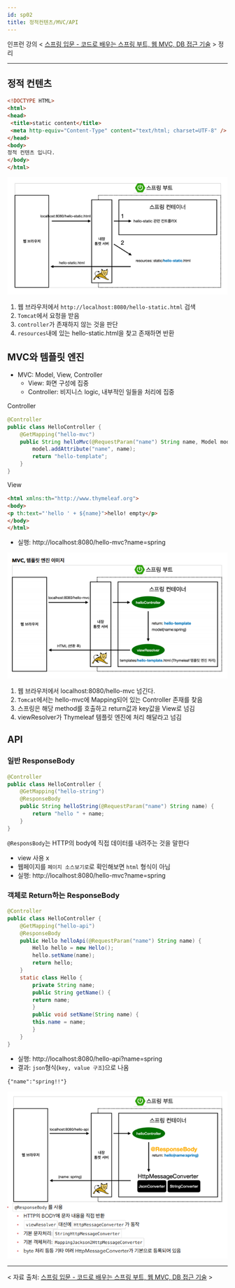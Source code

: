 ```yaml
---
id: sp02
title: 정적컨텐츠/MVC/API
---
```


인프런 강의 < [스프링 입문 - 코드로 배우는 스프링 부트, 웹 MVC, DB 접근 기술](https://www.inflearn.com/course/%EC%8A%A4%ED%94%84%EB%A7%81-%EC%9E%85%EB%AC%B8-%EC%8A%A4%ED%94%84%EB%A7%81%EB%B6%80%ED%8A%B8) > 정리

---

## 정적 컨텐츠
```html
<!DOCTYPE HTML>
<html>
<head>
 <title>static content</title>
 <meta http-equiv="Content-Type" content="text/html; charset=UTF-8" />
</head>
<body>
정적 컨텐츠 입니다.
</body>
</html>
```
![실행 원리](sp02_1.png)
1. 웹 브라우저에서 `http://localhost:8080/hello-static.html` 검색
2. `Tomcat`에서 요청을 받음
3. `controller`가 존재하지 않는 것을 판단
4. `resources`내에 있는 hello-static.html을 찾고 존재하면 반환

## MVC와 템플릿 엔진
- MVC: Model, View, Controller
    - View: 화면 구성에 집중
    - Controller: 비지니스 logic, 내부적인 일들을 처리에 집중

Controller
```java
@Controller
public class HelloController {
    @GetMapping("hello-mvc")
    public String helloMvc(@RequestParam("name") String name, Model model) {
        model.addAttribute("name", name);
        return "hello-template";
    }
}
```
View
```html
<html xmlns:th="http://www.thymeleaf.org">
<body>
<p th:text="'hello ' + ${name}">hello! empty</p>
</body>
</html>
```
- 실행: http://localhost:8080/hello-mvc?name=spring

![실행 원리](sp02_2.PNG)

1. 웹 브라우저에서 localhost:8080/hello-mvc 넘긴다.
2. `Tomcat`에서는 hello-mvc에 Mapping되어 있는 Controller 존재를 찾음
3. 스프링은 해당 method를 호출하고 return값과 key값을 View로 넘김
4. viewResolver가 Thymeleaf 템플릿 엔진에 처리 해달라고 넘김

## API
### 일반 ResponseBody
```java
@Controller
public class HelloController {
    @GetMapping("hello-string")
    @ResponseBody
    public String helloString(@RequestParam("name") String name) {
        return "hello " + name;
    }
}
```
`@ResponsBody`는 HTTP의 body에 직접 데이터를 내려주는 것을 말한다
- view 사용 x
- 웹페이지를 `페이지 소스보기로`로 확인해보면 `html` 형식이 아님
- 실행: http://localhost:8080/hello-mvc?name=spring

### 객체로 Return하는 ResponseBody
```java
@Controller
public class HelloController {
    @GetMapping("hello-api")
    @ResponseBody
    public Hello helloApi(@RequestParam("name") String name) {
        Hello hello = new Hello();
        hello.setName(name);
        return hello;
    }
    static class Hello {
        private String name;
        public String getName() {
        return name;
        }
        public void setName(String name) {
        this.name = name;
        }
    }
}
```
- 실행: http://localhost:8080/hello-api?name=spring
- 결과: `json`형식(`key, value 구조`)으로 나옴
```html
{"name":"spring!!"}
```

![실행 원리](sp02_3.PNG)


---
< 자료 출처: [스프링 입문 - 코드로 배우는 스프링 부트, 웹 MVC, DB 접근 기술](https://www.inflearn.com/course/%EC%8A%A4%ED%94%84%EB%A7%81-%EC%9E%85%EB%AC%B8-%EC%8A%A4%ED%94%84%EB%A7%81%EB%B6%80%ED%8A%B8) >